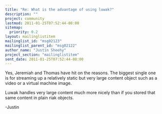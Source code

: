 ```yaml
---
title: "Re: What is the advantage of using luwak?"
description: ""
project: community
lastmod: 2011-01-25T07:52:44-08:00
sitemap:
  priority: 0.2
layout: mailinglistitem
mailinglist_id: "msg02123"
mailinglist_parent_id: "msg02122"
author_name: "Justin Sheehy"
project_section: "mailinglistitem"
sent_date: 2011-01-25T07:52:44-08:00
---
```



Yes, Jeremiah and Thomas have hit on the reasons. The biggest single
one is for streaming up a relatively static but very large content
object such as a video or a virtual machine image.

Luwak handles very large content much more nicely than if you stored
that same content in plain riak objects.

-Justin

